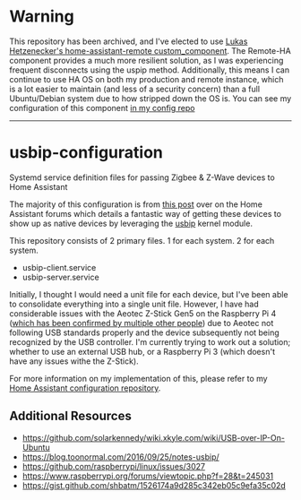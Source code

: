 # **Warning**

This repository has been archived, and I've elected to use [Lukas Hetzenecker's home-assistant-remote custom_component](https://github.com/lukas-hetzenecker/home-assistant-remote). The Remote-HA component provides a much more resilient solution, as I was experiencing frequent disconnects using the uspip method. Additionally, this means I can continue to use HA OS on both my production and remote instance, which is a lot easier to maintain (and less of a security concern) than a full Ubuntu/Debian system due to how stripped down the OS is.
You can see my configuration of this component [in my config repo](https://github.com/Apocrathia/home-assistant-config/blob/master/packages/custom/remote_homeassistant.yaml)

---

# usbip-configuration
Systemd service definition files for passing Zigbee & Z-Wave devices to Home Assistant

The majority of this configuration is from [this post](https://community.home-assistant.io/t/rpi-as-z-wave-zigbee-over-ip-server-for-hass/23006) over on the Home Assistant forums which details a fantastic way of getting these devices to show up as native devices by leveraging the [usbip](https://github.com/torvalds/linux/tree/master/drivers/usb/usbip) kernel module. 

This repository consists of 2 primary files. 1 for each system. 2 for each system.

- usbip-client.service
- usbip-server.service

Initially, I thought I would need a unit file for each device, but I've been able to consolidate everything into a single unit file. However, I have had considerable issues with the Aeotec Z-Stick Gen5 on the Raspberry Pi 4 ([which has been confirmed by multiple other people](https://github.com/raspberrypi/linux/issues/3027)) due to Aeotec not following USB standards properly and the device subsequently not being recognized by the USB controller. I'm currently trying to work out a solution; whether to use an external USB hub, or a Raspberry Pi 3 (which doesn't have any issues withe the Z-Stick).

For more information on my implementation of this, please refer to my [Home Assistant configuration repository](https://github.com/apocrathia/home-assistant-config).

## Additional Resources

- https://github.com/solarkennedy/wiki.xkyle.com/wiki/USB-over-IP-On-Ubuntu
- https://blog.toonormal.com/2016/09/25/notes-usbip/
- https://github.com/raspberrypi/linux/issues/3027
- https://www.raspberrypi.org/forums/viewtopic.php?f=28&t=245031
- https://gist.github.com/shbatm/1526174a9d285c342eb05c9efa35c02d
